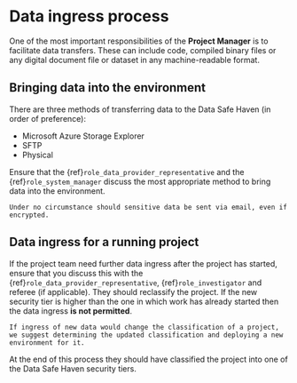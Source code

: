 # Data ingress process

One of the most important responsibilities of the **Project Manager** is to facilitate data transfers.
These can include code, compiled binary files or any digital document file or dataset in any machine-readable format.

## Bringing data into the environment

There are three methods of transferring data to the Data Safe Haven (in order of preference):

- Microsoft Azure Storage Explorer
- SFTP
- Physical

Ensure that the {ref}`role_data_provider_representative` and the {ref}`role_system_manager` discuss the most appropriate method to bring data into the environment.

```{danger}
Under no circumstance should sensitive data be sent via email, even if encrypted.
```

## Data ingress for a running project

If the project team need further data ingress after the project has started, ensure that you discuss this with the {ref}`role_data_provider_representative`, {ref}`role_investigator` and referee (if applicable).
They should reclassify the project.
If the new security tier is higher than the one in which work has already started then the data ingress **is not permitted**.

```{warning}
If ingress of new data would change the classification of a project, we suggest determining the updated classification and deploying a new environment for it.
```

At the end of this process they should have classified the project into one of the Data Safe Haven security tiers.
